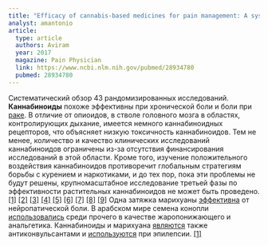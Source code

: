 ```yaml
---
title: "Efficacy of cannabis-based medicines for pain management: A systematic review and meta-analysis of randomized controlled trials"
analyst: amantonio
article:
  type: article
  authors: Aviram
  year: 2017
  magazine: Pain Physician
  link: https://www.ncbi.nlm.nih.gov/pubmed/28934780
  pubmed: 28934780
---
```


Систематический обзор 43 рандомизированных исследований. **Каннабиноиды** похоже эффективны при хронической боли и боли при [раке](https://www.ncbi.nlm.nih.gov/pubmed/27863159).
В отличие от опиоидов, в стволе головного мозга в областях, контролирующих дыхание, имеется немного каннабиноидных рецепторов, что объясняет низкую токсичность каннабиноидов. Тем не менее, количество и качество клинических исследований каннабиноидов ограничены из-за отсутствия финансирования исследований в этой области. Кроме того, изучение положительного воздействия каннабиноидов противоречит глобальным стратегиям борьбы с курением и наркотиками, и до тех пор, пока эти проблемы не будут решены, крупномасштабное исследование третьей фазы по эффективности растительных каннабиноидов не может быть проведено. [[1]](https://www.ncbi.nlm.nih.gov/pubmed/28537982) [[2]](https://www.ncbi.nlm.nih.gov/pubmed/25635955) [[3]](https://www.ncbi.nlm.nih.gov/pubmed/26015168) [[4]](https://www.ncbi.nlm.nih.gov/pubmed/26103031) [[5]](https://www.ncbi.nlm.nih.gov/pubmed/26505059) [[6]](https://www.ncbi.nlm.nih.gov/pubmed/16186518) [[7]](https://www.ncbi.nlm.nih.gov/pubmed/29398248) [[8]](https://www.ncbi.nlm.nih.gov/pubmed/28327548) [[9]](https://www.ncbi.nlm.nih.gov/pubmed/21426373)
Одна затяжка марихуаны [эффективна](https://www.ncbi.nlm.nih.gov/pubmed/20805210) от нейропатической боли.
В арабском мире семена конопли [использовались](https://www.tandfonline.com/doi/abs/10.1300/J175v01n01_05) среди прочего в качестве жаропонижающего и анальгетика.
Каннабиноиды и марихуана [являются](https://www.ncbi.nlm.nih.gov/pmc/articles/PMC2376682) также антиконвульсантами и [используются](https://www.ncbi.nlm.nih.gov/pmc/articles/PMC4604191) при эпилепсии. [[1]](https://www.ncbi.nlm.nih.gov/pubmed/27655472)
